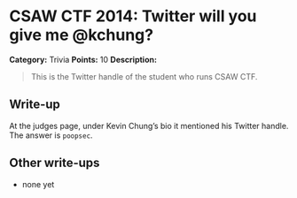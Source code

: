 # CSAW CTF 2014: Twitter will you give me @kchung?

**Category:** Trivia
**Points:** 10
**Description:**

> This is the Twitter handle of the student who runs CSAW CTF.

## Write-up

At the judges page, under Kevin Chung’s bio it mentioned his Twitter handle. The answer is `poopsec`.

## Other write-ups

* none yet

